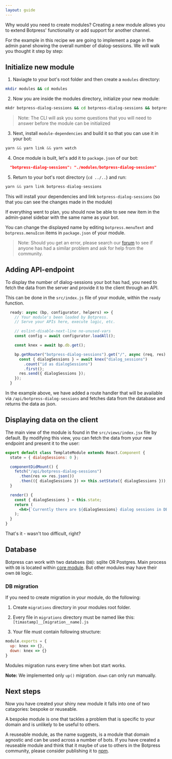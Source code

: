```yaml
---
layout: guide
---
```


Why would you need to create modules? Creating a new module allows you to extend Botpress' functionality or add support for another channel. 

For the example in this recipe we are going to implement a page in the admin panel showing the overall number of dialog-sessions. We will walk you thought it step by step:

## Initialize new module

1. Naviagte to your bot's root folder and then create a `modules` directory: 

```bash
mkdir modules && cd modules
```

2. Now you are inside the modules directory, initialize your new module: 

```bash
mkdr botpress-dialog-sessions && cd botpress-dialog-sessions && botpress create
```

> Note: The CLI will ask you some questions that you will need to answer before the module can be initialized

3. Next, install `module-dependencies` and build it so that you can use it in your bot:

```js
yarn && yarn link && yarn watch
```

4. Once module is built, let's add it to `package.json` of our bot:

```json
  "botpress-dialog-sessions": "./modules/botpress-dialog-sessions"
```

5. Return to your bot's root directory (`cd ../..`) and run:

```js
yarn && yarn link botpress-dialog-sessions
``` 
This will install your dependencies and link `botpress-dialog-sessions` (so that you can see the changes made in the module)

If everything went to plan, you should now be able to see new item in the admin-panel sidebar with the same name as your bot.

You can change the displayed name by editing `botpress.menuText` and `botpress.menuIcon` items in `package.json` of your module.

> Note: Should you get an error, please search our [forum](https://help.botpress.io/) to see if anyone has had a similar problem and ask for help from the community.

## Adding API-endpoint

To display the number of dialog-sessions your bot has had, you need to fetch the data from the server and provide it to the client through an API.

This can be done in the `src/index.js` file of your module, within the `ready` function.

```js
  ready: async (bp, configurator, helpers) => {
    // Your module's been loaded by Botpress.
    // Serve your APIs here, execute logic, etc.

    // eslint-disable-next-line no-unused-vars
    const config = await configurator.loadAll();

    const knex = await bp.db.get();

    bp.getRouter("botpress-dialog-sessions").get("/", async (req, res) => {
      const { dialogSessions } = await knex("dialog_sessions")
        .count("id as dialogSessions")
        .first();
      res.send({ dialogSessions });
    });
  }
```

In the example above, we have added a route handler that will be available via `/api/botpress-dialog-sessions` and fetches data from the database and returns the data as json.

## Displaying data on the client

The main view of the module is found in the `src/views/index.jsx` file by default. By modifying this view, you can fetch the data from your new endpoint and present it to the user:

```jsx
export default class TemplateModule extends React.Component {
  state = { dialogSessions: 0 };

  componentDidMount() {
    fetch("/api/botpress-dialog-sessions")
      .then(res => res.json())
      .then(({ dialogSessions }) => this.setState({ dialogSessions }));
  }

  render() {
    const { dialogSessions } = this.state;
    return (
      <h4>{`Currently there are ${dialogSessions} dialog sessions in DB`}</h4>
    );
  }
}
```

That's it - wasn't too difficult, right?

## Database

Botpress can work with two databses (`DB`): sqlite OR Postgres.
Main process with `DB` is located within [core module](https://github.com/botpress/botpress/tree/master/packages/core/botpress/src/database).
But other modules may have their own `DB` logic.

### DB migration

If you need to create migration in your module, do the following:

1) Create `migrations` directory in your modules root folder.

2) Every file in `migrations` directory must be named like this: `[timastamp]__[migration__name].js`

3) Your file must contain following structure:

```javascript
module.exports = {
  up: knex => {},
  down: knex => {}
}
```

Modules migration runs every time when bot start works.

**Note:** We implemented only `up()` migration. `down` can only run manually.

## Next steps

Now you have created your shiny new module it falls into one of two catagories: bespoke or reuseable. 

A bespoke module is one that tackles a problem that is specific to your domain and is unlikely to be useful to others.

A reuseable module, as the name suggests, is a module that domain agnostic and can be used across a number of bots. If you have created a reuseable module and think that it maybe of use to others in the Botpress community, please consider publishing it to [npm](https://docs.npmjs.com/cli/publish).
